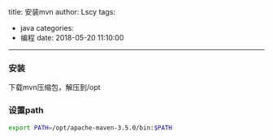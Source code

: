 title: 安装mvn
author: Lscy
tags:
  - java
categories:
  - 编程
date: 2018-05-20 11:10:00
---
### 安装
下载mvn压缩包，解压到/opt

### 设置path
~~~ bash
export PATH=/opt/apache-maven-3.5.0/bin:$PATH
~~~
